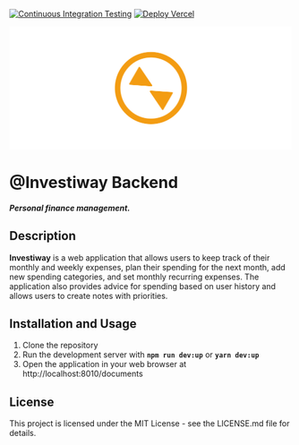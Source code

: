 [![Continuous Integration Testing](https://github.com/Investiway/investiway-back/actions/workflows/ci.yml/badge.svg)](https://github.com/Investiway/investiway-back/actions/workflows/ci.yml)
[![Deploy Vercel](https://github.com/Investiway/investiway-back/actions/workflows/vercel.yml/badge.svg)](https://github.com/Investiway/investiway-back/actions/workflows/vercel.yml)
<p align="center">
    <a href="https://investiway.vercel.app/">
        <img width="1046" src="documents/LOGO_Banner.png" alt="">
    </a>
</p>

# @Investiway Backend
##### Personal finance management.
## Description

**Investiway** is a web application that allows users to keep track of their monthly and weekly expenses, plan their spending for the next month, add new spending categories, and set monthly recurring expenses. The application also provides advice for spending based on user history and allows users to create notes with priorities.

## Installation and Usage
1. Clone the repository
3. Run the development server with **`npm run dev:up`** or **`yarn dev:up`**
4. Open the application in your web browser at http://localhost:8010/documents

## License
This project is licensed under the MIT License - see the LICENSE.md file for details.



